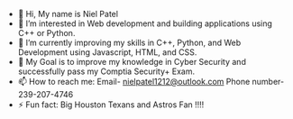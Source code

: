 - 👋 Hi, My name is Niel Patel
- 👀 I’m interested in Web development and building applications using C++ or Python.
- 🌱 I’m currently improving my skills in C++, Python, and Web Development using Javascript, HTML, and CSS.
- 💞️ My Goal is to improve my knowledge in Cyber Security and successfully pass my Comptia Security+ Exam.
- 📫 How to reach me: Email- nielpatel1212@outlook.com Phone number- 239-207-4746
- ⚡ Fun fact: Big Houston Texans and Astros Fan !!!!


